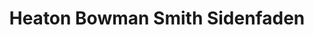 ---
title: "Heaton Bowman Smith Sidenfaden"
url: /saint-joseph/heaton-bowman-smith-sidenfaden/
shop: funeral directors
---